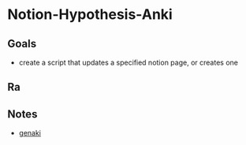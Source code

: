 # Notion-Hypothesis-Anki

## Goals

* create a script that updates a specified notion page, or creates one

## Ra

## Notes

* [genaki](https://github.com/kerrickstaley/genanki)